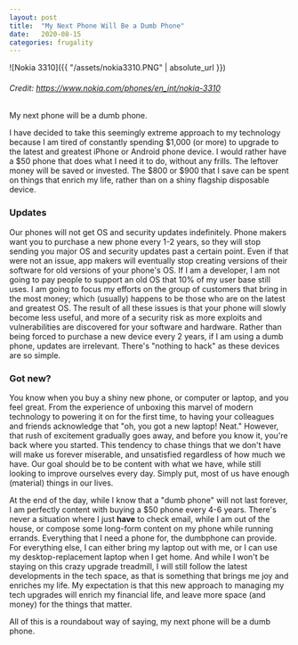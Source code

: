 ```yaml
---
layout: post
title:  "My Next Phone Will Be a Dumb Phone"
date:   2020-08-15
categories: frugality
---
```


![Nokia 3310]({{ "/assets/nokia3310.PNG" | absolute_url }})
###### Credit: https://www.nokia.com/phones/en_int/nokia-3310 ######

My next phone will be a dumb phone. 

I have decided to take this seemingly extreme approach to my technology because I am tired of constantly spending $1,000 (or more) to upgrade to the latest and greatest iPhone or Android phone device. I would rather have a $50 phone that does what I need it to do, without any frills. The leftover money will be saved or invested. The $800 or $900 that I save can be spent on things that enrich my life, rather than on a shiny flagship disposable device.

### Updates ###
Our phones will not get OS and security updates indefinitely. Phone makers want you to purchase a new phone every 1-2 years, so they will stop sending you major OS and security updates past a certain point. Even if that were not an issue, app makers will eventually stop creating versions of their software for old versions of your phone's OS. If I am a developer, I am not going to pay people to support an old OS that 10% of my user base still uses. I am going to focus my efforts on the group of customers that bring in the most money; which (usually) happens to be those who are on the latest and greatest OS. The result of all these issues is that your phone will slowly become less useful, and more of a security risk as more exploits and vulnerabilities are discovered for your software and hardware. Rather than being forced to purchase a new device every 2 years, if I am using a dumb phone, updates are irrelevant. There's "nothing to hack" as these devices are so simple.

### Got new? ###
You know when you buy a shiny new phone, or computer or laptop, and you feel great. From the experience of unboxing this marvel of modern technology to powering it on for the first time, to having your colleagues and friends acknowledge that "oh, you got a new laptop! Neat." However, that rush of excitement gradually goes away, and before you know it, you're back where you started. This tendency to chase things that we don't have will make us forever miserable, and unsatisfied regardless of how much we have. Our goal should be to be content with what we have, while still looking to improve ourselves every day. Simply put, most of us have enough (material) things in our lives.

At the end of the day, while I know that a "dumb phone" will not last forever, I am perfectly content with buying a $50 phone every 4-6 years. There's never a situation where I just **have** to check email, while I am out of the house, or compose some long-form content on my phone while running errands. Everything that I need a phone for, the dumbphone can provide. For everything else, I can either bring my laptop out with me, or I can use my desktop-replacement laptop when I get home. And while I won't be staying on this crazy upgrade treadmill, I will still follow the latest developments in the tech space, as that is something that brings me joy and enriches my life. My expectation is that this new approach to managing my tech upgrades will enrich my financial life, and leave more space (and money) for the things that matter. 

All of this is a roundabout way of saying, my next phone will be a dumb phone.